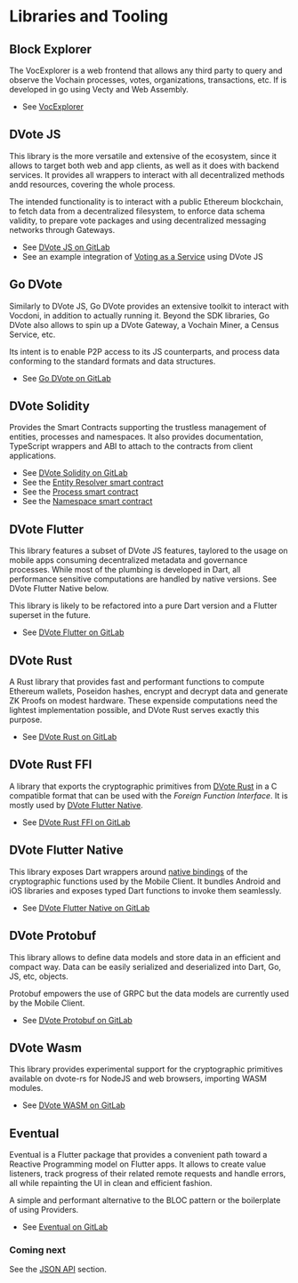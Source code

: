 # Libraries and Tooling

## Block Explorer

The VocExplorer is a web frontend that allows any third party to query and observe the Vochain processes, votes, organizations, transactions, etc. If is developed in go using Vecty and Web Assembly. 

- See [VocExplorer](https://gitlab.com/vocdoni/vocexplorer)

## DVote JS

This library is the more versatile and extensive of the ecosystem, since it allows to target both web and app clients, as well as it does with backend services. It provides all wrappers to interact with all decentralized methods andd resources, covering the whole process.

The intended functionality is to interact with a public Ethereum blockchain, to fetch data from a decentralized filesystem, to enforce data schema validity, to prepare vote packages and using decentralized messaging networks through Gateways. 

- See [DVote JS on GitLab](https://gitlab.com/vocdoni/dvote-js)
- See an example integration of [Voting as a Service](https://blog.vocdoni.io/introducing-voting-as-a-service/) using DVote JS

## Go DVote
Similarly to DVote JS, Go DVote provides an extensive toolkit to interact with Vocdoni, in addition to actually running it. Beyond the SDK libraries, Go DVote also allows to spin up a DVote Gateway, a Vochain Miner, a Census Service, etc.

Its intent is to enable P2P access to its JS counterparts, and process data conforming to the standard formats and data structures. 

- See [Go DVote on GitLab](https://gitlab.com/vocdoni/go-dvote)

## DVote Solidity
Provides the Smart Contracts supporting the trustless management of entities, processes and namespaces. It also provides documentation, TypeScript wrappers and ABI to attach to the contracts from client applications.

- See [DVote Solidity on GitLab](https://gitlab.com/vocdoni/dvote-solidity)
- See the [Entity Resolver smart contract](/architecture/components/entities?id=entity-resolver)
- See the [Process smart contract](/architecture/components/processes?id=smart-contract)
- See the [Namespace smart contract](/architecture/components/namespaces?id=contract)

## DVote Flutter

This library features a subset of DVote JS features, taylored to the usage on mobile apps consuming decentralized metadata and governance processes. While most of the plumbing is developed in Dart, all performance sensitive computations are handled by native versions. See DVote Flutter Native below. 

This library is likely to be refactored into a pure Dart version and a Flutter superset in the future.

- See [DVote Flutter on GitLab](https://gitlab.com/vocdoni/dvote-flutter)

## DVote Rust

A Rust library that provides fast and performant functions to compute Ethereum wallets, Poseidon hashes, encrypt and decrypt data and generate ZK Proofs on modest hardware. These expenside computations need the lightest implementation possible, and DVote Rust serves exactly this purpose. 

- See [DVote Rust on GitLab](https://gitlab.com/vocdoni/dvote-rs)

## DVote Rust FFI

A library that exports the cryptographic primitives from [DVote Rust](#dvote-rust) in a C compatible format that can be used with the *Foreign Function Interface*. It is mostly used by [DVote Flutter Native](#dvote-flutter-native).

- See [DVote Rust FFI on GitLab](https://gitlab.com/vocdoni/dvote-rs-ffi)

## DVote Flutter Native

This library exposes Dart wrappers around [native bindings](#dvote-rust-ffi) of the cryptographic functions used by the Mobile Client. It bundles Android and iOS libraries and exposes typed Dart functions to invoke them seamlessly.

- See [DVote Flutter Native on GitLab](https://gitlab.com/vocdoni/dvote-flutter-native)

## DVote Protobuf

This library allows to define data models and store data in an efficient and compact way. Data can be easily serialized and deserialized into Dart, Go, JS, etc, objects.

Protobuf empowers the use of GRPC but the data models are currently used by the Mobile Client.

- See [DVote Protobuf on GitLab](https://gitlab.com/vocdoni/dvote-protobuf)

## DVote Wasm

This library provides experimental support for the cryptographic primitives available on dvote-rs for NodeJS and web browsers, importing WASM modules.

- See [DVote WASM on GitLab](https://gitlab.com/vocdoni/dvote-wasm)

## Eventual

Eventual is a Flutter package that provides a convenient path toward a Reactive Programming model on Flutter apps. It allows to create value listeners, track progress of their related remote requests and handle errors, all while repainting the UI in clean and efficient fashion.

A simple and performant alternative to the BLOC pattern or the boilerplate of using Providers.

- See [Eventual on GitLab](https://gitlab.com/vocdoni/eventual)

<!--
## Web runtime (for React Native)
Environments like React Native allow to develop mobile app clients with an efficient and consistent platform but lack the support of cryptographic API's present by default on Web browsers or NodeJS. Several crypto libraries rely on such API's, which are not available on RN. 

Until React Native or Expo ship with native support, the current workaround is to mount a virtual web view and load them in a bundle, so the app code can queue operations to a web environment, pretty much like a WebWorker. 

[More information](https://github.com/vocdoni/clientApp/tree/master/web-runtime)
-->

### Coming next

See the [JSON API](/architecture/protocol/json-api) section.
